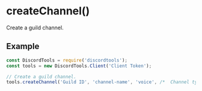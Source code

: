 # createChannel()

Create a guild channel.

## Example

```js
const DiscordTools = require('discordtools');
const tools = new DiscordTools.Client('Client Token');

// Create a guild channel.
tools.createChannel('Guild ID', 'channel-name', 'voice', /*  Channel type: 'text', 'voice', 'category', 'dm','group_dm' */ 'Channel Topic', false /* NSFW boolean */);
```

